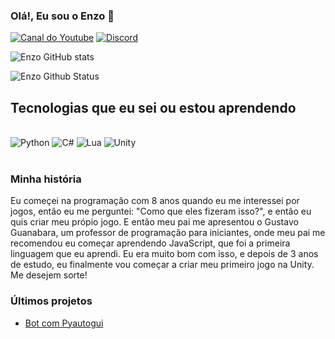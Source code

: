 
### Olá!, Eu sou o Enzo 🤚

[![Canal do Youtube](https://img.shields.io/badge/YouTube-FF0000?style=for-the-badge&logo=youtube&logoColor=white)](https://www.youtube.com/channel/UCT4B6EgAgJWSSMqupZ0tTBw/)
[![Discord](https://img.shields.io/badge/Discord-7289DA?style=for-the-badge&logo=discord&logoColor=white)](https://discord.gg/tJkMPATnke)

![Enzo GitHub stats](https://github-readme-stats.vercel.app/api?username=CodeWithPython-cyber&show_icons=true&theme=dracula)

![Enzo Github Status](https://github-readme-stats.vercel.app/api/top-langs/?username=CodeWithPython-cyber&layout=pie)

## Tecnologias que eu sei ou estou aprendendo 

<div style="display: inline_block"><br/>
    <img aling="center" alt="Python" src="https://img.shields.io/badge/Python-3776AB?style=for-the-badge&logo=python&logoColor=white">
    <img aling="center" alt="C#" src="https://img.shields.io/badge/C%23-239120?style=for-the-badge&logo=c-sharp&logoColor=white">
    <img aling="center" alt="Lua" src="https://img.shields.io/badge/Lua-2C2D72?style=for-the-badge&logo=lua&logoColor=white">
    <img aling="center" alt="Unity" src="https://img.shields.io/badge/Unity-100000?style=for-the-badge&logo=unity&logoColor=white">
<div><br/>

### Minha história

Eu começei na programação com 8 anos quando eu me interessei por jogos, então eu me perguntei: "Como que eles fizeram isso?", e então eu quis criar meu própio jogo. E então meu pai me apresentou o Gustavo Guanabara, um professor de programação para iniciantes, onde meu pai me recomendou eu começar aprendendo JavaScript, que foi a primeira linguagem que eu aprendi. Eu era muito bom com isso, e depois de 3 anos de estudo, eu finalmente vou começar a criar meu primeiro jogo na Unity. Me desejem sorte!

### Últimos projetos

- [Bot com Pyautogui](https://github.com/CodeWithPython-cyber/bot-zita)<br/>
